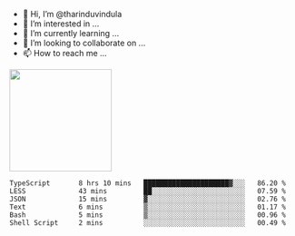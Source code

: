 - 👋 Hi, I’m @tharinduvindula
- 👀 I’m interested in ...
- 🌱 I’m currently learning ...
- 💞️ I’m looking to collaborate on ...
- 📫 How to reach me ...

<!---
tharinduvindula/tharinduvindula is a ✨ special ✨ repository because its `README.md` (this file) appears on your GitHub profile.
You can click the Preview link to take a look at your changes.
--->

<img height="180em" src="https://github-readme-stats.vercel.app/api?username=tharinduvindula&show_icons=true&hide_border=false&&count_private=true&include_all_commits=true" />


<!--START_SECTION:waka-->

```text
TypeScript       8 hrs 10 mins   █████████████████████▓░░░   86.20 %
LESS             43 mins         ██░░░░░░░░░░░░░░░░░░░░░░░   07.59 %
JSON             15 mins         ▓░░░░░░░░░░░░░░░░░░░░░░░░   02.76 %
Text             6 mins          ▒░░░░░░░░░░░░░░░░░░░░░░░░   01.17 %
Bash             5 mins          ▒░░░░░░░░░░░░░░░░░░░░░░░░   00.96 %
Shell Script     2 mins          ░░░░░░░░░░░░░░░░░░░░░░░░░   00.49 %
```

<!--END_SECTION:waka-->
